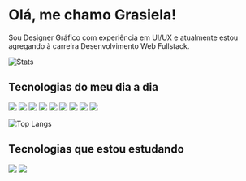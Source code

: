 # Olá, me chamo Grasiela!  
Sou Designer Gráfico com experiência em UI/UX e atualmente estou agregando à carreira Desenvolvimento Web Fullstack.

![Stats](https://github-readme-stats.vercel.app/api?username=grasielaGomes&theme=radical&show_icons=true) 

## Tecnologias do meu dia a dia

[<img src="https://img.shields.io/badge/HTML5-E34F26?style=for-the-badge&logo=html5&logoColor=white">](#) [<img src="https://img.shields.io/badge/CSS3-1572B6?style=for-the-badge&logo=css3&logoColor=white">](#) [<img src="https://img.shields.io/badge/Sass-CC6699?style=for-the-badge&logo=sass&logoColor=white">](#) [<img src="https://img.shields.io/badge/JavaScript-F7DF1E?style=for-the-badge&logo=javascript&logoColor=black">](#) [<img src="https://img.shields.io/badge/TypeScript-007ACC?style=for-the-badge&logo=typescript&logoColor=white">](#) [<img src="https://img.shields.io/badge/Java-ED8B00?style=for-the-badge&logo=java&logoColor=white">](#) [<img src="https://img.shields.io/badge/Spring-6DB33F?style=for-the-badge&logo=spring&logoColor=white">](#) [<img src="https://img.shields.io/badge/Dart-0175C2?style=for-the-badge&logo=dart&logoColor=white">](#) [<img src="https://img.shields.io/badge/Flutter-02569B?style=for-the-badge&logo=flutter&logoColor=white">](#)

![Top Langs](https://github-readme-stats.vercel.app/api/top-langs/?username=grasielaGomes&theme=radical&layout=compact&langs_count=8) 

## Tecnologias que estou estudando

[<img src="https://img.shields.io/badge/Node.js-43853D?style=for-the-badge&logo=node.js&logoColor=white">](#) [<img src="https://img.shields.io/badge/React-20232A?style=for-the-badge&logo=react&logoColor=61DAFB">](#)



